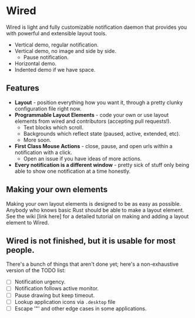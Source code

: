 # Wired
Wired is light and fully customizable notification daemon that provides you with powerful and extensible layout
tools.

- Vertical demo, regular notification.
- Vertical demo, no image and side by side.
    - Pause notification.
- Horizontal demo.
- Indented demo if we have space.

## Features
- **Layout** - position everything how you want it, through a pretty clunky configuration file right now.
- **Programmable Layout Elements** - code your own or use layout elements from wired and contributors (accepting pull requests!).
    - Text blocks which scroll.
    - Backgrounds which reflect state (paused, active, extended, etc).
    - More soon.
- **First Class Mouse Actions** - close, pause, and open urls within a notification with a click.
    - Open an issue if you have ideas of more actions.
- **Every notification is a different window** - pretty sick of stuff only being able to show one notification at a time honestly.

## Making your own elements
Making your own layout elements is designed to be as easy as possible.
Anybody who knows basic Rust should be able to make a layout element.
See the wiki [link here] for a detailed tutorial on making and adding a layout element to Wired.

## Wired is not finished, but it is usable for most people.
There's a bunch of things that aren't done yet; here's a non-exhaustive version of the TODO list:
- [ ] Notification urgency.
- [ ] Notification follows active monitor.
- [ ] Pause drawing but keep timeout.
- [ ] Lookup application icons via `.desktop` file
- [ ] Escape '&quot;' and other edge cases in some applications.
